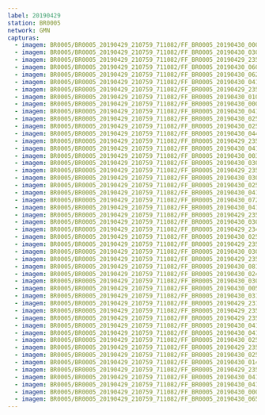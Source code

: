 ```yaml
---
label: 20190429
station: BR0005
network: GMN
capturas:
  - imagem: BR0005/BR0005_20190429_210759_711082/FF_BR0005_20190430_000435_278_0208128.fits_maxpixel.jpg
  - imagem: BR0005/BR0005_20190429_210759_711082/FF_BR0005_20190430_030809_831_0412672.fits_maxpixel.jpg
  - imagem: BR0005/BR0005_20190429_210759_711082/FF_BR0005_20190429_235401_621_0196096.fits_maxpixel.jpg
  - imagem: BR0005/BR0005_20190429_210759_711082/FF_BR0005_20190430_060126_036_0605952.fits_maxpixel.jpg
  - imagem: BR0005/BR0005_20190429_210759_711082/FF_BR0005_20190430_062028_915_0627968.fits_maxpixel.jpg
  - imagem: BR0005/BR0005_20190429_210759_711082/FF_BR0005_20190430_041528_349_0487424.fits_maxpixel.jpg
  - imagem: BR0005/BR0005_20190429_210759_711082/FF_BR0005_20190429_235257_572_0194816.fits_maxpixel.jpg
  - imagem: BR0005/BR0005_20190429_210759_711082/FF_BR0005_20190430_010440_412_0276736.fits_maxpixel.jpg
  - imagem: BR0005/BR0005_20190429_210759_711082/FF_BR0005_20190430_000123_102_0204544.fits_maxpixel.jpg
  - imagem: BR0005/BR0005_20190429_210759_711082/FF_BR0005_20190430_041723_644_0489472.fits_maxpixel.jpg
  - imagem: BR0005/BR0005_20190429_210759_711082/FF_BR0005_20190430_025714_101_0400640.fits_maxpixel.jpg
  - imagem: BR0005/BR0005_20190429_210759_711082/FF_BR0005_20190430_025740_062_0401152.fits_maxpixel.jpg
  - imagem: BR0005/BR0005_20190429_210759_711082/FF_BR0005_20190430_044736_287_0522752.fits_maxpixel.jpg
  - imagem: BR0005/BR0005_20190429_210759_711082/FF_BR0005_20190429_235244_776_0194560.fits_maxpixel.jpg
  - imagem: BR0005/BR0005_20190429_210759_711082/FF_BR0005_20190430_041736_457_0489728.fits_maxpixel.jpg
  - imagem: BR0005/BR0005_20190429_210759_711082/FF_BR0005_20190430_003253_828_0240640.fits_maxpixel.jpg
  - imagem: BR0005/BR0005_20190429_210759_711082/FF_BR0005_20190430_030835_454_0413184.fits_maxpixel.jpg
  - imagem: BR0005/BR0005_20190429_210759_711082/FF_BR0005_20190429_235614_629_0198656.fits_maxpixel.jpg
  - imagem: BR0005/BR0005_20190429_210759_711082/FF_BR0005_20190430_030523_258_0409600.fits_maxpixel.jpg
  - imagem: BR0005/BR0005_20190429_210759_711082/FF_BR0005_20190430_025752_872_0401408.fits_maxpixel.jpg
  - imagem: BR0005/BR0005_20190429_210759_711082/FF_BR0005_20190430_041632_377_0488448.fits_maxpixel.jpg
  - imagem: BR0005/BR0005_20190429_210759_711082/FF_BR0005_20190430_072903_086_0703744.fits_maxpixel.jpg
  - imagem: BR0005/BR0005_20190429_210759_711082/FF_BR0005_20190430_041749_255_0489984.fits_maxpixel.jpg
  - imagem: BR0005/BR0005_20190429_210759_711082/FF_BR0005_20190429_235457_769_0197120.fits_maxpixel.jpg
  - imagem: BR0005/BR0005_20190429_210759_711082/FF_BR0005_20190430_030627_364_0410880.fits_maxpixel.jpg
  - imagem: BR0005/BR0005_20190429_210759_711082/FF_BR0005_20190429_234932_626_0191232.fits_maxpixel.jpg
  - imagem: BR0005/BR0005_20190429_210759_711082/FF_BR0005_20190430_025818_479_0401920.fits_maxpixel.jpg
  - imagem: BR0005/BR0005_20190429_210759_711082/FF_BR0005_20190429_235219_135_0194048.fits_maxpixel.jpg
  - imagem: BR0005/BR0005_20190429_210759_711082/FF_BR0005_20190430_030903_134_0413696.fits_maxpixel.jpg
  - imagem: BR0005/BR0005_20190429_210759_711082/FF_BR0005_20190429_235348_820_0195840.fits_maxpixel.jpg
  - imagem: BR0005/BR0005_20190429_210759_711082/FF_BR0005_20190430_081944_377_0760576.fits_maxpixel.jpg
  - imagem: BR0005/BR0005_20190429_210759_711082/FF_BR0005_20190430_024248_788_0384768.fits_maxpixel.jpg
  - imagem: BR0005/BR0005_20190429_210759_711082/FF_BR0005_20190430_030601_798_0410368.fits_maxpixel.jpg
  - imagem: BR0005/BR0005_20190429_210759_711082/FF_BR0005_20190430_005329_741_0264192.fits_maxpixel.jpg
  - imagem: BR0005/BR0005_20190429_210759_711082/FF_BR0005_20190430_031111_303_0416000.fits_maxpixel.jpg
  - imagem: BR0005/BR0005_20190429_210759_711082/FF_BR0005_20190429_231650_649_0152064.fits_maxpixel.jpg
  - imagem: BR0005/BR0005_20190429_210759_711082/FF_BR0005_20190429_235414_438_0196352.fits_maxpixel.jpg
  - imagem: BR0005/BR0005_20190429_210759_711082/FF_BR0005_20190429_235601_826_0198400.fits_maxpixel.jpg
  - imagem: BR0005/BR0005_20190429_210759_711082/FF_BR0005_20190430_041645_219_0488704.fits_maxpixel.jpg
  - imagem: BR0005/BR0005_20190429_210759_711082/FF_BR0005_20190430_041710_809_0489216.fits_maxpixel.jpg
  - imagem: BR0005/BR0005_20190429_210759_711082/FF_BR0005_20190430_025113_769_0393984.fits_maxpixel.jpg
  - imagem: BR0005/BR0005_20190429_210759_711082/FF_BR0005_20190429_235231_942_0194304.fits_maxpixel.jpg
  - imagem: BR0005/BR0005_20190429_210759_711082/FF_BR0005_20190430_025438_791_0397824.fits_maxpixel.jpg
  - imagem: BR0005/BR0005_20190429_210759_711082/FF_BR0005_20190430_014717_778_0323584.fits_maxpixel.jpg
  - imagem: BR0005/BR0005_20190429_210759_711082/FF_BR0005_20190429_235523_397_0197632.fits_maxpixel.jpg
  - imagem: BR0005/BR0005_20190429_210759_711082/FF_BR0005_20190430_041541_151_0487680.fits_maxpixel.jpg
  - imagem: BR0005/BR0005_20190429_210759_711082/FF_BR0005_20190430_041658_077_0488960.fits_maxpixel.jpg
  - imagem: BR0005/BR0005_20190429_210759_711082/FF_BR0005_20190430_000800_339_0212224.fits_maxpixel.jpg
  - imagem: BR0005/BR0005_20190429_210759_711082/FF_BR0005_20190430_065018_374_0661248.fits_maxpixel.jpg
---
```


